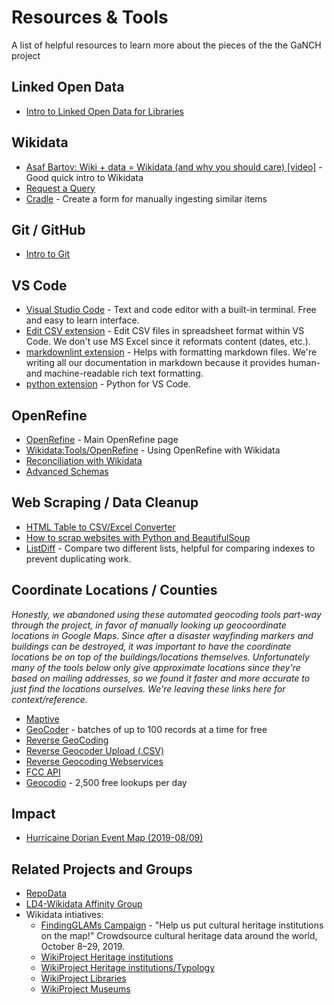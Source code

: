 # Resources & Tools

A list of helpful resources to learn more about the pieces of the the GaNCH project

## Linked Open Data

* [Intro to Linked Open Data for Libraries](http://hdl.handle.net/20.500.12322/auc.rwwlpub:0029)

## Wikidata

* [Asaf Bartov: Wiki + data = Wikidata (and why you should care) [video]](https://www.youtube.com/watch?v=24DOvuZWaD0) - Good quick intro to Wikidata
* [Request a Query](https://www.wikidata.org/wiki/Wikidata:Request_a_query)
* [Cradle](https://tools.wmflabs.org/wikidata-todo/cradle/#/) - Create a form for manually ingesting similar items

## Git / GitHub

* [Intro to Git](https://guides.github.com/introduction/git-handbook/)

## VS Code
* [Visual Studio Code](https://code.visualstudio.com/) - Text and code editor with a built-in terminal. Free and easy to learn interface.
* [Edit CSV extension](https://marketplace.visualstudio.com/items?itemName=janisdd.vscode-edit-csv) - Edit CSV files in spreadsheet format within VS Code.  We don't use MS Excel since it reformats content (dates, etc.).
* [markdownlint extension](https://marketplace.visualstudio.com/items?itemName=DavidAnson.vscode-markdownlint) - Helps with formatting markdown files.  We're writing all our documentation in markdown because it provides human- and machine-readable rich text formatting.
* [python extension](https://marketplace.visualstudio.com/items?itemName=ms-python.python) - Python for VS Code.

## OpenRefine

* [OpenRefine](http://openrefine.org/) - Main OpenRefine page
* [Wikidata:Tools/OpenRefine](https://www.wikidata.org/wiki/Wikidata:Tools/OpenRefine) - Using OpenRefine with Wikidata
* [Reconciliation with Wikidata](https://github.com/OpenRefine/OpenRefine/wiki/Reconciliation)
* [Advanced Schemas](https://www.wikidata.org/wiki/Wikidata:Tools/OpenRefine/Editing/Advanced_schemas)

## Web Scraping / Data Cleanup

* [HTML Table to CSV/Excel Converter](http://www.convertcsv.com/html-table-to-csv.htm)
* [How to scrap websites with Python and BeautifulSoup](https://www.freecodecamp.org/news/how-to-scrape-websites-with-python-and-beautifulsoup-5946935d93fe/)
* [ListDiff](http://www.listdiff.com/) - Compare two different lists, helpful for comparing indexes to prevent duplicating work.

## Coordinate Locations / Counties

*Honestly, we abandoned using these automated geocoding tools part-way through the project, in favor of manually looking up geocoordinate locations in Google Maps.  Since after a disaster wayfinding markers and buildings can be destroyed, it was important to have the coordinate locations be on top of the buildings/locations themselves.  Unfortunately many of the tools below only give approximate locations since they're based on mailing addresses, so we found it faster and more accurate to just find the locations ourselves.  We're leaving these links here for context/reference.*

* [Maptive](https://www.maptive.com/)
* [GeoCoder](https://geocoder.maplarge.com/Geocoder) - batches of up to 100 records at a time for free
* [Reverse GeoCoding](http://www.get-direction.com/get-lat-long-info-with-reverse-geocoding.html)
* [Reverse Geocoder Upload (.CSV)](http://geocoder.maplarge.com/geocoder/reverse)
* [Reverse Geocoding Webservices](http://www.geonames.org/export/reverse-geocoding.html)
* [FCC API](https://geo.fcc.gov/api/census/#!/area/get_area)
* [Geocodio](https://www.geocod.io/) - 2,500 free lookups per day

## Impact

* [Hurricaine Dorian Event Map (2019-08/09)](https://geoplatform.maps.arcgis.com/apps/webappviewer/index.html?id=9c22cafc7ad04c8ca696c0773ccaa9d8)

## Related Projects and Groups

* [RepoData](https://github.com/tanseyem/RepoData)
* [LD4-Wikidata Affinity Group](https://wiki.duraspace.org/display/LD4P2/LD4-Wikidata+Affinity+Group)
* Wikidata intiatives:  
  * [FindingGLAMs Campaign](https://meta.wikimedia.org/wiki/FindingGLAMs_Campaign) - "Help us put cultural heritage institutions on the map!" Crowdsource cultural heritage data around the world, October 8–29, 2019.
  * [WikiProject Heritage institutions](https://www.wikidata.org/wiki/Wikidata:WikiProject_Heritage_institutions)
  * [WikiProject Heritage institutions/Typology](https://www.wikidata.org/wiki/Wikidata:WikiProject_Heritage_institutions/Typology)
  * [WikiProject Libraries](https://www.wikidata.org/wiki/Wikidata:WikiProject_Libraries)
  * [WikiProject Museums](https://www.wikidata.org/wiki/Wikidata:WikiProject_Museums)
